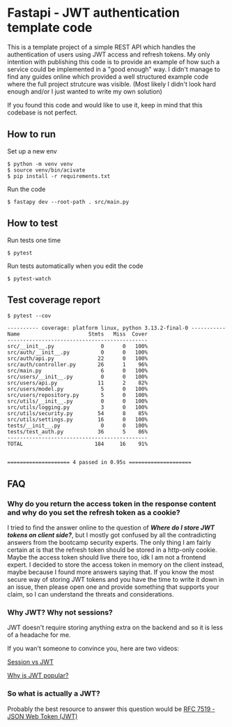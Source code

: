 # Fastapi - JWT authentication template code

This is a template project of a simple REST API which handles the authentication of users using JWT access and refresh tokens. My only intention with publishing this code is to provide an example of how such a service could be implemented in a "good enough" way. I didn't manage to find any guides online which provided a well structured example code where the full project strutcure was visible. (Most likely I didn't look hard enough and/or I just wanted to write my own solution)

If you found this code and would like to use it, keep in mind that this codebase is not perfect.

## How to run

Set up a new env
```
$ python -m venv venv
$ source venv/bin/acivate
$ pip install -r requirements.txt
```

Run the code
```
$ fastapy dev --root-path . src/main.py
```

## How to test

Run tests one time
```
$ pytest
```

Run tests automatically when you edit the code
```
$ pytest-watch
```

## Test coverage report

```
$ pytest --cov

---------- coverage: platform linux, python 3.13.2-final-0 -----------
Name                      Stmts   Miss  Cover
---------------------------------------------
src/__init__.py               0      0   100%
src/auth/__init__.py          0      0   100%
src/auth/api.py              22      0   100%
src/auth/controller.py       26      1    96%
src/main.py                   6      0   100%
src/users/__init__.py         0      0   100%
src/users/api.py             11      2    82%
src/users/model.py            5      0   100%
src/users/repository.py       5      0   100%
src/utils/__init__.py         0      0   100%
src/utils/logging.py          3      0   100%
src/utils/security.py        54      8    85%
src/utils/settings.py        16      0   100%
tests/__init__.py             0      0   100%
tests/test_auth.py           36      5    86%
---------------------------------------------
TOTAL                       184     16    91%


==================== 4 passed in 0.95s ====================
```

## FAQ

### Why do you return the access token in the response content and why do you set the refresh token as a cookie?

I tried to find the answer online to the question of **_Where do I store JWT tokens on client side?_**, but I mostly got confused by all the contradicting answers from the bootcamp security experts. The only thing I am fairly certain at is that the refresh token should be stored in a http-only cookie. Maybe the access token should live there too, idk I am not a frontend expert. I decided to store the access token in memory on the client instead, maybe because I found more answers saying that. If you know the most secure way of storing JWT tokens and you have the time to write it down in an issue, then please open one and provide something that supports your claim, so I can understand the threats and considerations.

### Why JWT? Why not sessions?

JWT doesn't require storing anything extra on the backend and so it is less of a headache for me.

If you wan't someone to convince you, here are two videos:

[Session vs JWT](https://www.youtube.com/watch?v=fyTxwIa-1U0)

[Why is JWT popular?](https://www.youtube.com/watch?v=P2CPd9ynFLg)

### So what is actually a JWT?

Probably the best resource to answer this question would be [RFC 7519 - JSON Web Token (JWT)](https://datatracker.ietf.org/doc/html/rfc7519#section-11)
